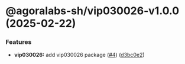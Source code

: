 # @agoralabs-sh/vip030026-v1.0.0 (2025-02-22)


### Features

* **vip030026:** add vip030026 package ([#4](https://github.com/agoralabs-sh/avm-tools/issues/4)) ([d3bc0e2](https://github.com/agoralabs-sh/avm-tools/commit/d3bc0e26684530b4366787a1f614dfe8c19bc101))

